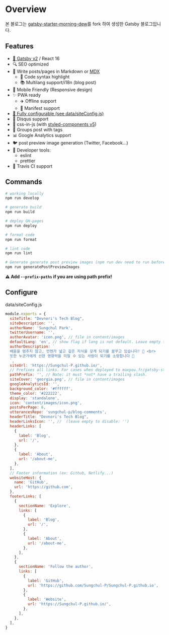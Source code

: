 # Overview

본 블로그는 [gatsby-starter-morning-dew](https://github.com/maxpou/gatsby-starter-morning-dew)를 fork 하여 생성한 Gatsby 블로그입니다.

## Features

- [:purple_heart: Gatsby v2](https://www.gatsbyjs.org/) / React 16
- :mag: SEO optimized
- :love_letter: Write posts/pages in Markdown or [MDX](https://mdxjs.com/)
  - :art: Code syntax highlight
  - :books: Multilang support/i18n (blog post)
- :iphone: Mobile Friendly (Responsive design)
- :sparkles: PWA ready
  - :airplane: Offline support
  - :page_with_curl: Manifest support
- [:wrench: Fully configurable (see data/siteConfig.js)](./data/siteConfig.js)
- :speech_balloon: Disqus support
- :nail_care: css-in-js (with [styled-components v5](https://www.styled-components.com))
- :bookmark: Groups post with tags
- :bar_chart: Google Analytics support
- :bird: post preview image generation (Twitter, Facebook...)
- :gem: Developer tools:
  - eslint
  - prettier
- :construction_worker: Travis CI support

## Commands

```sh
# working locally
npm run develop

# generate build
npm run build

# deploy GH-pages
npm run deploy

# format code
npm run format

# lint code
npm run lint

# Generate generate post preview images (npm run dev need to run before)
npm run generatePostPreviewImages
```

**:warning: Add `--prefix-paths` if you are using path prefix!**

## Configure

data/siteConfig.js

```js
module.exports = {
  siteTitle: "Devnori's Tech Blog",
  siteDescription: '',
  authorName: 'Sungchul Park',
  twitterUsername: '',
  authorAvatar: 'icon.png', // file in content/images
  defaultLang: 'en', // show flag if lang is not default. Leave empty to enable flags in post lists
  authorDescription: `
  배움을 멈추지 않고, 언젠가 넓고 깊은 지식을 갖게 되기를 꿈꾸고 있습니다! 🚀 <br>
  또한 누군가에게 선한 영향력을 미칠 수 있는 사람이 되기를 소망합니다 🌟
  `,
  siteUrl: 'https://Sungchul-P.github.io/',
  // Prefixes all links. For cases when deployed to maxpou.fr/gatsby-starter-morning-dew/
  pathPrefix: '', // Note: it must *not* have a trailing slash.
  siteCover: 'georgia.png', // file in content/images
  googleAnalyticsId: '',
  background_color: '#ffffff',
  theme_color: '#222222',
  display: 'standalone',
  icon: 'content/images/icon.png',
  postsPerPage: 6,
  utterancesRepo: 'sungchul-p/blog-comments',
  headerTitle: "Devnori's Tech Blog",
  headerLinksIcon: '', //  (leave empty to disable: '')
  headerLinks: [
    {
      label: 'Blog',
      url: '/',
    },
    {
      label: 'About',
      url: '/about-me',
    },
  ],
  // Footer information (ex: Github, Netlify...)
  websiteHost: {
    name: 'GitHub',
    url: 'https://github.com',
  },
  footerLinks: [
    {
      sectionName: 'Explore',
      links: [
        {
          label: 'Blog',
          url: '/',
        },
        {
          label: 'About',
          url: '/about-me',
        },
      ],
    },
    {
      sectionName: 'Follow the author',
      links: [
        {
          label: 'GitHub',
          url: 'https://github.com/Sungchul-P/Sungchul-P.github.io',
        },
        {
          label: 'Website',
          url: 'https://Sungchul-P.github.io/',
        },
      ],
    },
  ],
}
```
